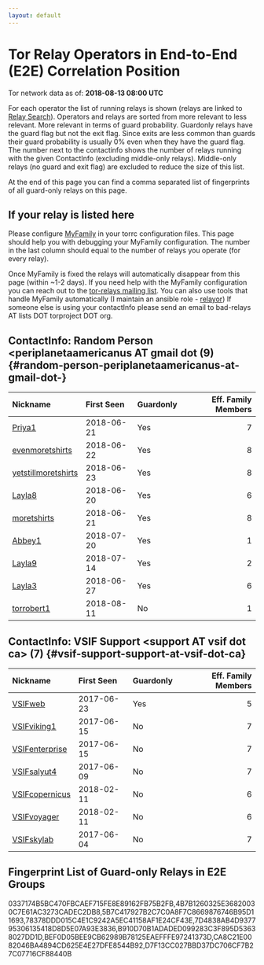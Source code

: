 ```yaml
---
layout: default
---
```



# Tor Relay Operators in End-to-End (E2E) Correlation Position

Tor network data as of: **2018-08-13 08:00 UTC**

For each operator the list of running relays is shown (relays are linked to [Relay Search](https://metrics.torproject.org/rs.html)).
Operators and relays are sorted from more relevant to less relevant. More relevant in terms of guard probability.
Guardonly relays have the guard flag but not the exit flag.
Since exits are less common than guards their guard probability is usually 0% even when they have the guard flag.
The number next to the contactinfo shows the number of relays running with the given ContactInfo (excluding middle-only relays).
Middle-only relays (no guard and exit flag) are excluded to reduce the size of this list.

At the end of this page you can find a comma separated list of fingerprints of all guard-only relays on this page.

## If your relay is listed here
Please configure [MyFamily](https://www.torproject.org/docs/tor-manual.html.en#MyFamily) in your torrc configuration files.
This page should help you with debugging your MyFamily configuration. The number in the last column should equal to the number of
relays you operate (for every relay).

Once MyFamily is fixed the relays will automatically disappear from this page (within ~1-2 days).
If you need help with the MyFamily configuration you can reach out to the
[tor-relays mailing list](https://lists.torproject.org/cgi-bin/mailman/listinfo/tor-relays).
You can also use tools that handle MyFamily automatically (I maintain an ansible role - 
[relayor](https://medium.com/@nusenu/deploying-tor-relays-with-ansible-6612593fa34d))
If someone else is using your contactInfo please send an email to bad-relays AT lists DOT torproject DOT org.


## ContactInfo: Random Person &lt;periplanetaamericanus AT gmail dot (9) {#random-person-periplanetaamericanus-at-gmail-dot-}

| Nickname                                                                                                       | First Seen   | Guardonly   |   Eff. Family Members |
|:---------------------------------------------------------------------------------------------------------------|:-------------|:------------|----------------------:|
| [Priya1](https://metrics.torproject.org/rs.html#details/0337174B5BC470FBCAEF715FE8E89162FB75B2FB)              | 2018-06-21   | Yes         |                     7 |
| [evenmoretshirts](https://metrics.torproject.org/rs.html#details/CA8C21E0082046BA4894CD625E4E27DFE8544B92)     | 2018-06-22   | Yes         |                     8 |
| [yetstillmoretshirts](https://metrics.torproject.org/rs.html#details/4B7B1260325E36820030C7E61AC3273CADEC2DB8) | 2018-06-23   | Yes         |                     8 |
| [Layla8](https://metrics.torproject.org/rs.html#details/7D4838AB4D937795306135418D8D5E07A93E3836)              | 2018-06-20   | Yes         |                     6 |
| [moretshirts](https://metrics.torproject.org/rs.html#details/D7F13CC027BBD37DC706CF7B27C07716CF88440B)         | 2018-06-21   | Yes         |                     8 |
| [Abbey1](https://metrics.torproject.org/rs.html#details/BEF0D05BEE9CB62989B78125EAEFFFE97241373D)              | 2018-07-20   | Yes         |                     1 |
| [Layla9](https://metrics.torproject.org/rs.html#details/5B7C417927B2C7C0A8F7C8669876746B95D11693)              | 2018-07-14   | Yes         |                     2 |
| [Layla3](https://metrics.torproject.org/rs.html#details/B910D70B1ADADED099283C3F895D53638027DD1D)              | 2018-06-27   | Yes         |                     6 |
| [torrobert1](https://metrics.torproject.org/rs.html#details/FF79CA5A50970E21E9AB320CE62C2178E963970C)          | 2018-08-11   | No          |                     1 |

## ContactInfo: VSIF Support &lt;support AT vsif dot ca&gt; (7) {#vsif-support-support-at-vsif-dot-ca}

| Nickname                                                                                                  | First Seen   | Guardonly   |   Eff. Family Members |
|:----------------------------------------------------------------------------------------------------------|:-------------|:------------|----------------------:|
| [VSIFweb](https://metrics.torproject.org/rs.html#details/78378DDD015C4E1C9242A5EC41158AF1E24CF43E)        | 2017-06-23   | Yes         |                     5 |
| [VSIFviking1](https://metrics.torproject.org/rs.html#details/1DEB985E3EEC0E7E0F6A887B417065E63522C5E2)    | 2017-06-15   | No          |                     7 |
| [VSIFenterprise](https://metrics.torproject.org/rs.html#details/59AE2B55941324B24354ADAAF971FC2C9F836963) | 2017-06-15   | No          |                     7 |
| [VSIFsalyut4](https://metrics.torproject.org/rs.html#details/D2461A903A754DEA625827AB333A2ECD06CE2E43)    | 2017-06-09   | No          |                     7 |
| [VSIFcopernicus](https://metrics.torproject.org/rs.html#details/D509A7A321FF9660665B75CB19F0FF09964C0B80) | 2018-02-11   | No          |                     6 |
| [VSIFvoyager](https://metrics.torproject.org/rs.html#details/E1DDAE70F14B9A6A7C01BDB9BDCCB70307BEE90A)    | 2018-02-11   | No          |                     6 |
| [VSIFskylab](https://metrics.torproject.org/rs.html#details/F13B97699EF7328A6289E5C2540560903CBC79A8)     | 2017-06-04   | No          |                     7 |


## Fingerprint List of Guard-only Relays in E2E Groups

0337174B5BC470FBCAEF715FE8E89162FB75B2FB,4B7B1260325E36820030C7E61AC3273CADEC2DB8,5B7C417927B2C7C0A8F7C8669876746B95D11693,78378DDD015C4E1C9242A5EC41158AF1E24CF43E,7D4838AB4D937795306135418D8D5E07A93E3836,B910D70B1ADADED099283C3F895D53638027DD1D,BEF0D05BEE9CB62989B78125EAEFFFE97241373D,CA8C21E0082046BA4894CD625E4E27DFE8544B92,D7F13CC027BBD37DC706CF7B27C07716CF88440B
